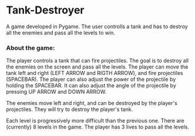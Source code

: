 # Tank-Destroyer
A game developed in Pygame. The user controlls a tank and has to destroy all the enemies and pass all the levels to win.

### About the game:

The player controls a tank that can fire projectiles. The goal is to destroy all the enemies on the screen and pass all the levels.
The player can move the tank left and right (LEFT ARROW and RIGTH ARROW), and fire projectiles (SPACEBAR).
The player can also adjust the power of the projectile by holding the SPACEBAR.
It can also adjust the angle of the projectile by pressing UP ARROW and DOWN ARROW.

The enemies move left and right, and can be destroyed by the player's projectiles. They will try to destroy the player's tank.

Each level is progressively more difficult than the previous one. There are (currently) 8 levels in the game.
The player has 3 lives to pass all the levels.
